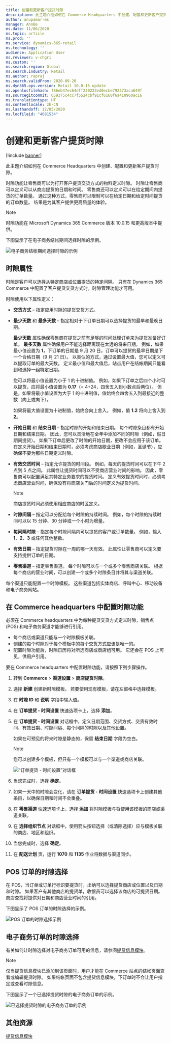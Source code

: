 ```yaml
---
title: 创建和更新客户提货时隙
description: 此主题介绍如何在 Commerce Headquarters 中创建、配置和更新客户提货时隙。
author: anupamar-ms
manager: AnnBe
ms.date: 11/06/2020
ms.topic: article
ms.prod: ''
ms.service: dynamics-365-retail
ms.technology: ''
audience: Application User
ms.reviewer: v-chgri
ms.custom: ''
ms.search.region: Global
ms.search.industry: Retail
ms.author: rapraj
ms.search.validFrom: 2020-09-20
ms.dyn365.ops.version: Retail 10.0.15 update
ms.openlocfilehash: f86eb47ec64dff230223ed0ecbe792373aca649f
ms.sourcegitcommit: 659375c4cc7f5524cbf91cf6160f6a410960ac16
ms.translationtype: HT
ms.contentlocale: zh-CN
ms.lasthandoff: 12/05/2020
ms.locfileid: "4681534"
---
```

# <a name="create-and-update-time-slots-for-customer-pickup"></a>创建和更新客户提货时隙

[!include [banner](../../includes/banner.md)]

此主题介绍如何在 Commerce Headquarters 中创建、配置和更新客户提货时隙。

时隙功能让零售商可以为打开客户提货交货方式的物料定义时隙。 时隙让零售商可以定义可以从商店提货的日期和时间。 零售商还可以定义可以在给定期间内提货的订单数量。 通过这种方式，零售商可以限制可以在给定日期和给定时间提货的订单数量。 结果是为其客户提供更高质量的体验。

> [!NOTE]
> 时隙功能在 Microsoft Dynamics 365 Commerce 版本 10.0.15 和更高版本中提供。

下图显示了在电子商务结帐期间选择时隙的示例。

![电子商务结帐期间选择时隙的示例](../dev-itpro/media/Curbside_timeslot_eCommerce.PNG)

## <a name="time-slot-properties"></a>时隙属性

时隙是客户可以选择从特定商店或位置提货的特定间隔。 只有在 Dynamics 365 Commerce 中配置了客户提货交货方式时，时隙管理功能才可用。

时隙使用以下属性定义：

- **交货方式** – 指定应用时隙的提货交货方式。
- **最少天数** 和 **最多天数** – 指定相对于下订单日期可以选择提货的最早和最晚日期。 

    **最少天数** 属性确保零售商在提货之前有足够的时间处理订单来为提货准备好订单。 **最多天数** 属性确保用户不能选择距离现在太远的将来日期。 例如，如果最小值设置为 **1**，下订单的日期是 9 月 20 日，订单可以提货的最早日期是下一个合格日期（9 月 21 日）。 以类似的方式，通过设置最大值，您可以定义可以提取订单的最大天数。 定义最小值和最大值后，站点用户在结帐期间只能看到和选择一组特定日期。

    您可以将最小值设置为小于 1 的十进制值。 例如，如果下订单之后四个小时可以提货，应将最小值设置为 **0.17**（= 4÷24，四舍五入到小数点后两位）。 但是，如果将最小值设置为大于 1 的十进制值，值始终会四舍五入到最接近的整数（向上或向下）。

    如果将最大值设置为十进制值，始终会向上舍入。 例如，值 **1.2** 将向上舍入到 **2**。

- **开始日期** 和 **结束日期** – 指定时隙的开始和结束日期。 每个时隙条目都有开始日期和结束日期。 因此，您可以灵活地在全年中添加不同的时隙（例如，假日期间提货）。 如果下订单后更改了时隙的开始日期，更改不会应用于该订单。 在定义开始日期和结束日期时，必须考虑商店歇业日期（例如，圣诞节），应确保不要为那些日期定义时隙。
- **有效交货时间** – 指定允许提货的时间段。 例如，每天的提货时间可以在下午 2 点到 5 点之间。 此属性让提货时间可以不受商店营业时间的影响。 因此，零售商可以配置满足其特定业务要求的提货时间。 定义有效提货时间时，必须考虑商店营业时间，确保没有将商店关门后的时间定义为提货时间。

    > [!NOTE]
    > 商店提货时间必须使用相应商店的时区定义。

- **时隙间隔** – 指定可以分配给每个时隙的持续时间。 例如，每个时隙的持续时间可以以 15 分钟、30 分钟或一个小时为增量。
- **每间隔时隙** – 指定每个时隙间隔内可以提货的客户或订单数量。 例如，输入 **1**、**2**、**3** 或任何其他整数。
- **有效日期** – 指定提货时隙在一周的哪一天有效。 此属性让零售商可以定义要支持提供订单的日期。
- **零售渠道** – 指定零售渠道。 每个时隙可以与一个或多个零售商店关联。 根据每个商店的营业时间，可以创建一个或多个时隙条目并将其与渠道关联。 

<!-- ![HQ Timeslot overview](../dev-itpro/media/Curbside_timeslot_Settings_overview.PNG) -->

每个渠道只能配置一个时隙模板。 这些渠道包括实体商店、呼叫中心、移动设备和电子商务网站。

## <a name="configure-the-time-slot-feature-in-commerce-headquarters"></a>在 Commerce headquarters 中配置时隙功能

必须在 Commerce headquarters 中为每种提货交货方式定义时隙，销售点 (POS) 和电子商务渠道才能够进行引用。

- 每个商店或渠道只能与一个时隙模板关联。
- 创建的每个时隙对于每个模板中的每个交货方式应该是唯一的。
- 配置时隙功能后，时隙日历将对所选商店或商店组可用。 它还会在 POS 上可见，供用户引用。

要在 Commerce headquarters 中配置时隙功能，请按照下列步骤操作。

1. 转到 **Commerce** \> **渠道设置** \> **商店提货时隙**。
1. 选择 **新建** 创建新时隙模板。 若要使用现有模板，请在左窗格中选择模板。
1. 在 **时隙 ID** 和 **说明** 字段中输入值。
1. 在 **订单提货 - 时间设置** 快速选项卡上，选择 **添加**。
1. 在 **订单提货 - 时间设置** 对话框中，定义日期范围、交货方式、交货有效时间、有效日期、时隙间隔、每个间隔的时隙以及其他设置。

    如果在可预见的将来时隙是静态的，保留 **结束日期** 字段为空白。

    > [!NOTE]
    > 您可以创建多个模板，但只有一个模板可以与一个渠道或商店关联。

    ![“订单提货 - 时间设置”对话框](../dev-itpro/media/Curbside_timeslot_Settings_Page.PNG)

1. 当您完成时，选择 **确定**。
1. 如果一天中的时隙会变化，请在 **订单提货 - 时间设置** 快速选项卡上创建其他条目，以确保日期和时间不会重叠。
1. 在 **零售渠道** 快速选项卡上，选择 **添加** 将时隙模板与将使用该模板的商店或渠道关联。
1. 在 **选择组织节点** 对话框中，使用箭头按钮选择（或清除选择）应与模板关联的商店、地区和组织。

    <!-- ![HQ Timeslot overview](../dev-itpro/media/Curbside_timeslot_Settings_overview.PNG) -->

1. 当您完成时，选择 **确定**。
1. 在 **配送计划** 页，运行 **1070** 和 **1135** 作业将数据与渠道同步。

## <a name="time-slot-selection-for-pos-orders"></a>POS 订单的时隙选择

在 POS，当订单或订单行标识要提货时，出纳可以选择提货商店或位置以及日期和时隙。 如果客户有其他商店的提货单，收银员可以选择该商店的可提货日期。 商店查找将提供对日期和商店营业时间的引用。

下图显示了 POS 订单的时隙选择的示例。

![POS 订单的时隙选择示例](../dev-itpro/media/Curbside_timeslot_POS.png)

## <a name="time-slot-selection-for-e-commerce-orders"></a>电子商务订单的时隙选择

有关如何让时隙选择对电子商务订单可用的信息，请参阅[提货信息模块](../pickup-info-module.md)。

> [!NOTE]
> 仅当提货信息模块已添加到该页面时，用户才能在 Commerce 站点的结帐页面查看或编辑提货时隙。 如果结帐页面不包含提货信息模块，下订单时不会让用户指定或查看时隙信息。

下图显示了一个已选择提货时隙的电子商务订单的示例。

![已选择提货时隙的电子商务订单的示例](../dev-itpro/media/Curbside_timeslot_eCommerce_checkoutsummary.PNG)

## <a name="additional-resources"></a>其他资源

[提货信息模块](../pickup-info-module.md)

